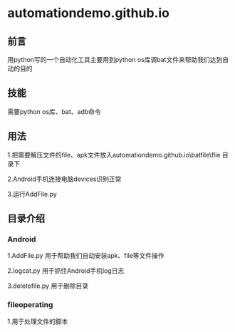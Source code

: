 # automationdemo.github.io

## 前言

用python写的一个自动化工具主要用到python os库调bat文件来帮助我们达到自动的目的


## 技能

需要python os库、bat、adb命令

## 用法

1.把需要解压文件的file、apk文件放入automationdemo.github.io\batfile\flie 目录下

2.Android手机连接电脑devices识别正常

3.运行AddFile.py 


## 目录介绍

### Android

1.AddFile.py 用于帮助我们自动安装apk、file等文件操作

2.logcat.py 用于抓住Android手机log日志

3.deletefile.py 用于删除目录


### fileoperating

1.用于处理文件的脚本


